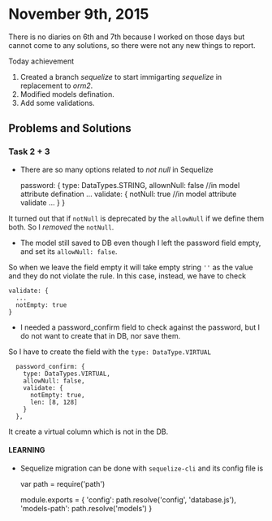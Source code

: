 # November 9th, 2015

There is no diaries on 6th and 7th because I worked on those days but cannot come to any solutions, so there were not any new things to report.

Today achievement

1. Created a branch *sequelize* to start immigarting *sequelize* in replacement to *orm2*.
2. Modified models defination.
3. Add some validations.

## Problems and Solutions
### Task 2 + 3
- There are so many options related to *not null* in Sequelize

    password: {
      type: DataTypes.STRING,
      allownNull: false //in model attribute defination
      ...
      validate: {
        notNull: true //in model attribute validate
        ...
      }
    }

It turned out that if `notNull` is deprecated by the `allowNull` if we define them both.
So I *removed* the `notNull`.

- The model still saved to DB even though I left the password field empty, and set its `allowNull: false`.

So when we leave the field empty it will take empty string `''` as the value and they do not violate the rule.
In this case, instead, we have to check

    validate: {
      ...
      notEmpty: true
    }

- I needed a password_confirm field to check against the password, but I do not want to create that in DB, nor save them.

So I have to create the field with the `type: DataType.VIRTUAL`

      password_confirm: { 
        type: DataTypes.VIRTUAL,
        allowNull: false,
        validate: {
          notEmpty: true,
          len: [8, 128]
        }
      },

It create a virtual column which is not in the DB.

#### LEARNING

- Sequelize migration can be done with `sequelize-cli` and its config file is 

    var path = require('path')
     
    module.exports = {
      'config': path.resolve('config', 'database.js'),
      'models-path': path.resolve('models')
    }
